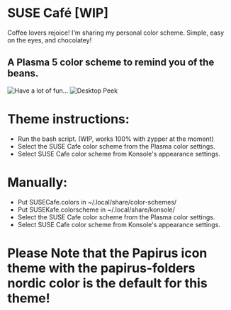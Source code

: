 # SUSE Café [WIP]
  Coffee lovers rejoice! I'm sharing my personal color scheme. Simple, easy on the eyes, and chocolatey!
## A Plasma 5 color scheme to remind you of the beans.
![Have a lot of fun...](https://i.imgur.com/wfXEIL8.jpg)
![Desktop Peek](https://i.imgur.com/VjkTHNC.png)
# Theme instructions:
* Run the bash script. (WIP, works 100% with zypper at the moment)
* Select the SUSE Cafe color scheme from the Plasma color settings.
* Select SUSE Cafe color scheme from Konsole's appearance settings.
# Manually:
* Put SUSECafe.colors in ~/.local/share/color-schemes/
* Put SUSEKafe.colorscheme in ~/.local/share/konsole/
* Select the SUSE Cafe color scheme from the Plasma color settings.
* Select SUSE Cafe color scheme from Konsole's appearance settings.
# Please Note that the Papirus icon theme with the papirus-folders nordic color is the default for this theme!
